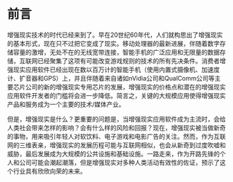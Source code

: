 # 前言

增强现实技术的时代已经来到了。早在20世纪60年代，人们就构思出了增强现实的基本形式，现在只不过把它变成了现实。移动处理器的最新进展，伴随着数字存储容量的激增，无处不在的无线宽带连接，智能手机的广泛应用和无限量的数据存储，互联网已经聚集了这项有可能改变游戏规则的技术的所有先决条件。消费者增强现实应用软件已经出现在数以百万计的智能手机（使用内置式摄像机、加速度计、扩音器和GPS）上，并且伴随着来自诸如nVidia公司和QualComm公司等主要芯片公司的新的增强现实专用芯片的发展，增强现实的价格点和潜在的增强现实应用软件开发者的门槛将会进一步降低。简言之，关键的大规模应用使得增强现实产品和服务成为一个主要的技术/媒体产业。

但是，增强现实是什么？更重要的问题是，当增强现实应用软件成为主流时，会给人类社会带来怎样的影响？会有什么样的风险和回报？现在，增强现实被当做新奇的事物，用来吸引年轻人对软饮料、电子游戏和电影广告的关注。然而，作为互联网的三维表亲，增强现实的发展历程可能与互联网相似，也会从新奇到过度吹嘘和威胁，最后发展成为大规模的公共设施和基础设施。一路走来，作为开路先锋的个人和公司可能会潮起潮落，但是增强现实对多种人类活动有效性的佐证，预示了这个行业具有欣欣向荣的未来。



## 

## 



